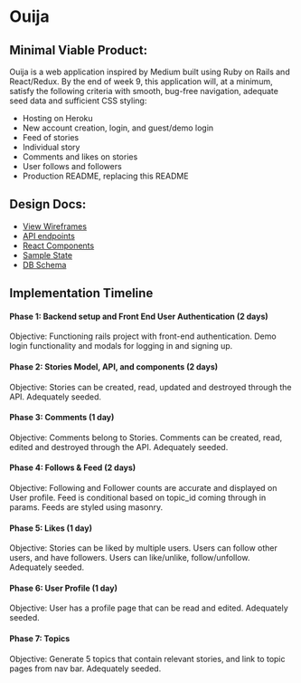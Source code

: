 # Ouija

## Minimal Viable Product:

Ouija is a web application inspired by Medium built using Ruby on Rails and React/Redux. By the end of week 9, this application will, at a minimum, satisfy the following criteria with smooth, bug-free navigation, adequate seed data and sufficient CSS styling:

* Hosting on Heroku
* New account creation, login, and guest/demo login
* Feed of stories
* Individual story
* Comments and likes on stories
* User follows and followers
* Production README, replacing this README

## Design Docs:

* [View Wireframes](wireframes/all_frames.md)
* [API endpoints](api_endpoints.md)
* [React Components](component_hierarchy.md)
* [Sample State](sample_state.md)
* [DB Schema](schema.md)

## Implementation Timeline

#### Phase 1: Backend setup and Front End User Authentication (2 days)

Objective: Functioning rails project with front-end authentication. Demo login functionality and modals for logging in and signing up.

#### Phase 2: Stories Model, API, and components (2 days)

Objective: Stories can be created, read, updated and destroyed through the API. Adequately seeded.

#### Phase 3: Comments (1 day)

Objective: Comments belong to Stories. Comments can be created, read, edited and destroyed through the API. Adequately seeded.

#### Phase 4: Follows & Feed (2 days)

Objective: Following and Follower counts are accurate and displayed on User profile. Feed is conditional based on topic_id coming through in params. Feeds are styled using masonry.

#### Phase 5: Likes (1 day)

Objective: Stories can be liked by multiple users. Users can follow other users, and have followers. Users can like/unlike, follow/unfollow. Adequately seeded.

#### Phase 6: User Profile (1 day)

Objective: User has a profile page that can be read and edited. Adequately seeded.

#### Phase 7: Topics

Objective: Generate 5 topics that contain relevant stories, and link to topic pages from nav bar. Adequately seeded.
